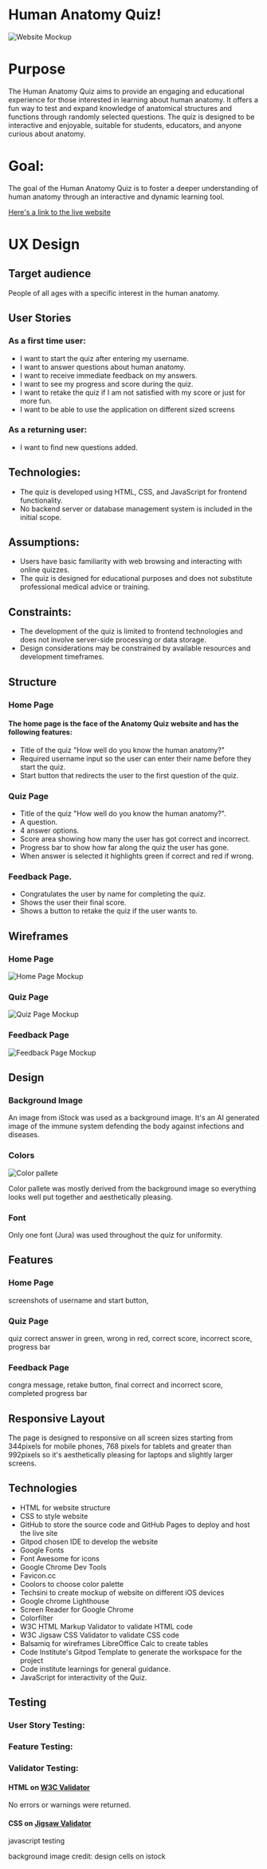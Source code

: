 # Human Anatomy Quiz!

![Website Mockup](assets/images/readme/mockup.jpeg)

# Purpose

The Human Anatomy Quiz aims to provide an engaging and educational experience for those interested in learning about human anatomy. It offers a fun way to test and expand knowledge of anatomical structures and functions through randomly selected questions. The quiz is designed to be interactive and enjoyable, suitable for students, educators, and anyone curious about anatomy. 

# Goal:

The goal of the Human Anatomy Quiz is to foster a deeper understanding of human anatomy through an interactive and dynamic learning tool. 

[Here's a link to the live website](https://stacykimberley.github.io/anatomy-quiz/)

# UX Design 

## Target audience

People of all ages with a specific interest in the human anatomy.

## User Stories

### As a first time user:

- I want to start the quiz after entering my username.
- I want to answer questions about human anatomy.
- I want to receive immediate feedback on my answers.
- I want to see my progress and score during the quiz.
- I want to retake the quiz if I am not satisfied with my score or just for more fun.
- I want to be able to use the application on different sized screens

### As a returning user:

- I want to find new questions added.

## Technologies:

- The quiz is developed using HTML, CSS, and JavaScript for frontend functionality.
- No backend server or database management system is included in the initial scope.

## Assumptions:

- Users have basic familiarity with web browsing and interacting with online quizzes.
- The quiz is designed for educational purposes and does not substitute professional medical advice or training.

## Constraints:

- The development of the quiz is limited to frontend technologies and does not involve server-side processing or data storage.
- Design considerations may be constrained by available resources and development timeframes.

## Structure

### Home Page

#### The home page is the face of the Anatomy Quiz website and has the following features:

- Title of the quiz "How well do you know the human anatomy?"
- Required username input so the user can enter their name before they start the quiz.
- Start button that redirects the user to the first question of the quiz.

### Quiz Page

- Title of the quiz "How well do you know the human anatomy?".
- A question.
- 4 answer options.
- Score area showing how many the user has got correct and incorrect.
- Progress bar to show how far along the quiz the user has gone.
- When answer is selected it highlights green if correct and red if wrong.

### Feedback Page.

- Congratulates the user by name for completing the quiz.
- Shows the user their final score.
- Shows a button to retake the quiz if the user wants to.

## Wireframes

### Home Page

![Home Page Mockup](assets/images/readme/big-screen-home.JPEG)


### Quiz Page

![Quiz Page Mockup](assets/images/readme/big-screen-quiz.JPEG)


### Feedback Page

![Feedback Page Mockup](assets/images/readme/big-screen-feedback.JPEG)


## Design

### Background Image

An image from iStock was used as a background image. It's an AI generated image of the immune system defending the body against infections and diseases. 

### Colors

![Color pallete](assets/images/readme/color-pallete.png)

Color pallete was mostly derived from the background image so everything looks well put together and  aesthetically pleasing.

### Font

Only one font (Jura) was used throughout the quiz for uniformity.

## Features

### Home Page

screenshots of username and start button, 

### Quiz Page
quiz correct answer in green, wrong in red, correct score, incorrect score, progress bar

### Feedback Page

congra message, retake button, final correct and incorrect score, completed progress bar

## Responsive Layout

The page is designed to responsive on all screen sizes starting from 344pixels for mobile phones, 768 pixels for tablets and greater than 992pixels so it's aesthetically pleasing for laptops and slightly larger screens.

## Technologies

- HTML for website structure
- CSS to style website
- GitHub to store the source code and GitHub Pages to deploy and host the live site
- Gitpod chosen IDE to develop the website
- Google Fonts
- Font Awesome for icons
- Google Chrome Dev Tools
- Favicon.cc 
- Coolors to choose color palette
- Techsini to create mockup of website on different iOS devices
- Google chrome Lighthouse
- Screen Reader for Google Chrome
- Colorfilter
- W3C HTML Markup Validator to validate HTML code
- W3C Jigsaw CSS Validator to validate CSS code
- Balsamiq for wireframes
LibreOffice Calc to create tables
- Code Institute's Gitpod Template to generate the workspace for the project
- Code institute learnings for general guidance.
- JavaScript for interactivity of the Quiz.

## Testing 

### User Story Testing:

### Feature Testing:

### Validator Testing:

#### HTML on [W3C Validator](https://validator.w3.org/)
No errors or warnings were returned.

#### CSS on [Jigsaw Validator](https://jigsaw.w3.org/css-validator/)
 
javascript testing 






background image credit: design cells on istock
